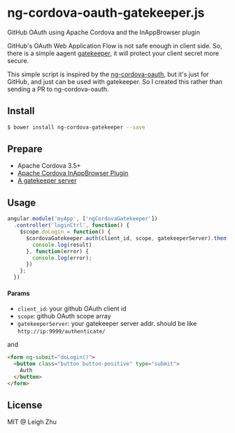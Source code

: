 # ng-cordova-oauth-gatekeeper.js
GitHub OAuth using Apache Cordova and the InAppBrowser plugin

GitHub's OAuth Web Application Flow is not safe enough in client side. So, there is a simple aagent [gatekeeper](https://github.com/prose/gatekeeper), it will protect your client secret more secure.

This simple script is inspired by the [ng-cordova-oauth](https://github.com/nraboy/ng-cordova-oauth), but it's just for GitHub, and just can be used with gatekeeper. So I created this rather than sending a PR to ng-cordova-oauth.

## Install

```sh
$ bower install ng-cordova-gatekeeper --save
```

## Prepare

* Apache Cordova 3.5+
* [Apache Cordova InAppBrowser Plugin](http://cordova.apache.org/docs/en/3.0.0/cordova_inappbrowser_inappbrowser.md.html)
* [A gatekeeper server](https://github.com/prose/gatekeeper)

## Usage

```js
angular.module('myApp', ['ngCordovaGatekeeper'])
  .controller('loginCtrl', function() {
    $scope.doLogin = function() {
      $cordovaGatekeeper.auth(client_id, scope, gatekeeperServer).then(function(result) {
        console.log(result)
      }, function(error) {
        console.log(error);
      })
    };
  })
```

#### Params

* `client_id`: your github OAuth client id
* `scope`: github OAuth scope array
* `gatekeeperServer`: your gatekeeper server addr. should be like `http://ip:9999/authenticate/`

and

```html
<form ng-submit="doLogin()">
  <button class="button button-positive" type="submit">
    Auth
  </button>
</form>
```

## License

MIT @ Leigh Zhu
